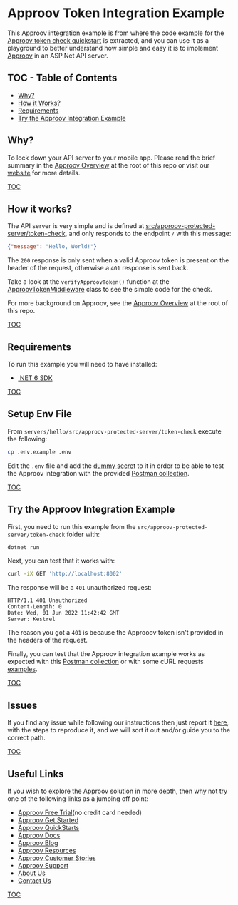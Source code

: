 # Approov Token Integration Example

This Approov integration example is from where the code example for the [Approov token check quickstart](/docs/APPROOV_TOKEN_QUICKSTART.md) is extracted, and you can use it as a playground to better understand how simple and easy it is to implement [Approov](https://approov.io) in an ASP.Net API server.


## TOC - Table of Contents

* [Why?](#why)
* [How it Works?](#how-it-works)
* [Requirements](#requirements)
* [Try the Approov Integration Example](#try-the-approov-integration-example)


## Why?

To lock down your API server to your mobile app. Please read the brief summary in the [Approov Overview](/OVERVIEW.md#why) at the root of this repo or visit our [website](https://approov.io/product) for more details.

[TOC](#toc---table-of-contents)


## How it works?

The API server is very simple and is defined at [src/approov-protected-server/token-check](src/approov-protected-server/token-check), and only responds to the endpoint `/` with this message:

```json
{"message": "Hello, World!"}
```

The `200` response is only sent when a valid Approov token is present on the header of the request, otherwise a `401` response is sent back.

Take a look at the `verifyApproovToken()` function at the [ApproovTokenMiddleware](/servers/hello/src/approov-protected-server/token-check/Middleware/ApproovTokenMiddleware.cs) class to see the simple code for the check.

For more background on Approov, see the [Approov Overview](/OVERVIEW.md#how-it-works) at the root of this repo.


[TOC](#toc---table-of-contents)


## Requirements

To run this example you will need to have installed:

* [.NET 6 SDK](https://docs.microsoft.com/en-us/dotnet/core/install/)


[TOC](#toc---table-of-contents)


## Setup Env File

From `servers/hello/src/approov-protected-server/token-check` execute the following:

```bash
cp .env.example .env
```

Edit the `.env` file and add the [dummy secret](/TESTING.md#the-dummy-secret) to it in order to be able to test the Approov integration with the provided [Postman collection](https://github.com/approov/postman-collections/blob/master/quickstarts/hello-world/hello-world.postman_curl_requests_examples.md).

[TOC](#toc---table-of-contents)


## Try the Approov Integration Example

First, you need to run this example from the `src/approov-protected-server/token-check` folder with:

```bash
dotnet run
```

Next, you can test that it works with:

```bash
curl -iX GET 'http://localhost:8002'
```

The response will be a `401` unauthorized request:

```text
HTTP/1.1 401 Unauthorized
Content-Length: 0
Date: Wed, 01 Jun 2022 11:42:42 GMT
Server: Kestrel
```

The reason you got a `401` is because the Approoov token isn't provided in the headers of the request.

Finally, you can test that the Approov integration example works as expected with this [Postman collection](/TESTING.md#testing-with-postman) or with some cURL requests [examples](/TESTING.md#testing-with-curl).

[TOC](#toc---table-of-contents)


## Issues

If you find any issue while following our instructions then just report it [here](https://github.com/approov/quickstart-asp.net-token-check/issues), with the steps to reproduce it, and we will sort it out and/or guide you to the correct path.


[TOC](#toc---table-of-contents)


## Useful Links

If you wish to explore the Approov solution in more depth, then why not try one of the following links as a jumping off point:

* [Approov Free Trial](https://approov.io/signup)(no credit card needed)
* [Approov Get Started](https://approov.io/product/demo)
* [Approov QuickStarts](https://approov.io/docs/latest/approov-integration-examples/)
* [Approov Docs](https://approov.io/docs)
* [Approov Blog](https://approov.io/blog/)
* [Approov Resources](https://approov.io/resource/)
* [Approov Customer Stories](https://approov.io/customer)
* [Approov Support](https://approov.io/contact)
* [About Us](https://approov.io/company)
* [Contact Us](https://approov.io/contact)

[TOC](#toc---table-of-contents)
